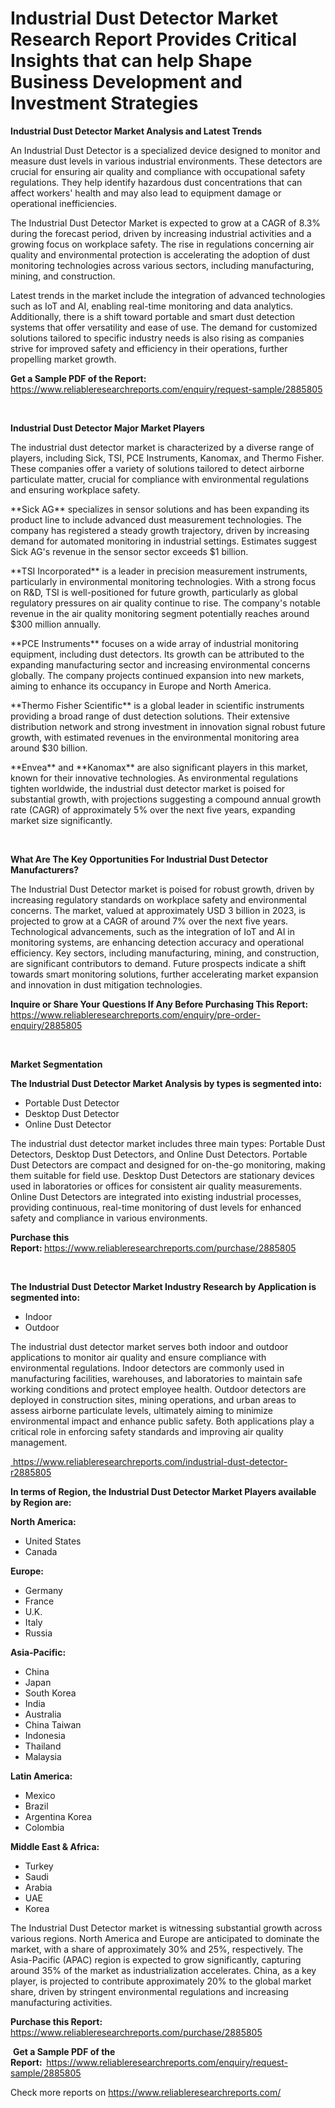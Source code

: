 <p><h1>Industrial Dust Detector Market Research Report Provides Critical Insights that can help Shape Business Development and Investment Strategies</h1></p><p><strong>Industrial Dust Detector Market Analysis and Latest Trends</strong></p>
<p><p>An Industrial Dust Detector is a specialized device designed to monitor and measure dust levels in various industrial environments. These detectors are crucial for ensuring air quality and compliance with occupational safety regulations. They help identify hazardous dust concentrations that can affect workers' health and may also lead to equipment damage or operational inefficiencies.</p><p>The Industrial Dust Detector Market is expected to grow at a CAGR of 8.3% during the forecast period, driven by increasing industrial activities and a growing focus on workplace safety. The rise in regulations concerning air quality and environmental protection is accelerating the adoption of dust monitoring technologies across various sectors, including manufacturing, mining, and construction. </p><p>Latest trends in the market include the integration of advanced technologies such as IoT and AI, enabling real-time monitoring and data analytics. Additionally, there is a shift toward portable and smart dust detection systems that offer versatility and ease of use. The demand for customized solutions tailored to specific industry needs is also rising as companies strive for improved safety and efficiency in their operations, further propelling market growth.</p></p>
<p><strong>Get a Sample PDF of the Report:&nbsp;</strong> <a href="https://www.reliableresearchreports.com/enquiry/request-sample/2885805?utm_campaign=3260&utm_medium=2&utm_source=Github&utm_content=ia&utm_term=13032025&utm_id=industrial-dust-detector">https://www.reliableresearchreports.com/enquiry/request-sample/2885805</a></p>
<p>&nbsp;</p>
<p><strong>Industrial Dust Detector Major Market Players</strong></p>
<p><p>The industrial dust detector market is characterized by a diverse range of players, including Sick, TSI, PCE Instruments, Kanomax, and Thermo Fisher. These companies offer a variety of solutions tailored to detect airborne particulate matter, crucial for compliance with environmental regulations and ensuring workplace safety.</p><p>**Sick AG** specializes in sensor solutions and has been expanding its product line to include advanced dust measurement technologies. The company has registered a steady growth trajectory, driven by increasing demand for automated monitoring in industrial settings. Estimates suggest Sick AG's revenue in the sensor sector exceeds $1 billion.</p><p>**TSI Incorporated** is a leader in precision measurement instruments, particularly in environmental monitoring technologies. With a strong focus on R&D, TSI is well-positioned for future growth, particularly as global regulatory pressures on air quality continue to rise. The company's notable revenue in the air quality monitoring segment potentially reaches around $300 million annually.</p><p>**PCE Instruments** focuses on a wide array of industrial monitoring equipment, including dust detectors. Its growth can be attributed to the expanding manufacturing sector and increasing environmental concerns globally. The company projects continued expansion into new markets, aiming to enhance its occupancy in Europe and North America.</p><p>**Thermo Fisher Scientific** is a global leader in scientific instruments providing a broad range of dust detection solutions. Their extensive distribution network and strong investment in innovation signal robust future growth, with estimated revenues in the environmental monitoring area around $30 billion.</p><p>**Envea** and **Kanomax** are also significant players in this market, known for their innovative technologies. As environmental regulations tighten worldwide, the industrial dust detector market is poised for substantial growth, with projections suggesting a compound annual growth rate (CAGR) of approximately 5% over the next five years, expanding market size significantly.</p></p>
<p>&nbsp;</p>
<p><strong>What Are The Key Opportunities For Industrial Dust Detector Manufacturers?</strong></p>
<p><p>The Industrial Dust Detector market is poised for robust growth, driven by increasing regulatory standards on workplace safety and environmental concerns. The market, valued at approximately USD 3 billion in 2023, is projected to grow at a CAGR of around 7% over the next five years. Technological advancements, such as the integration of IoT and AI in monitoring systems, are enhancing detection accuracy and operational efficiency. Key sectors, including manufacturing, mining, and construction, are significant contributors to demand. Future prospects indicate a shift towards smart monitoring solutions, further accelerating market expansion and innovation in dust mitigation technologies.</p></p>
<p><strong>Inquire or Share Your Questions If Any Before Purchasing This Report:</strong> <a href="https://www.reliableresearchreports.com/enquiry/pre-order-enquiry/2885805?utm_campaign=3260&utm_medium=2&utm_source=Github&utm_content=ia&utm_term=13032025&utm_id=industrial-dust-detector">https://www.reliableresearchreports.com/enquiry/pre-order-enquiry/2885805</a></p>
<p>&nbsp;</p>
<p><strong>Market Segmentation</strong></p>
<p><strong>The Industrial Dust Detector Market Analysis by types is segmented into:</strong></p>
<p><ul><li>Portable Dust Detector</li><li>Desktop Dust Detector</li><li>Online Dust Detector</li></ul></p>
<p><p>The industrial dust detector market includes three main types: Portable Dust Detectors, Desktop Dust Detectors, and Online Dust Detectors. Portable Dust Detectors are compact and designed for on-the-go monitoring, making them suitable for field use. Desktop Dust Detectors are stationary devices used in laboratories or offices for consistent air quality measurements. Online Dust Detectors are integrated into existing industrial processes, providing continuous, real-time monitoring of dust levels for enhanced safety and compliance in various environments.</p></p>
<p><strong>Purchase this Report:&nbsp;</strong><a href="https://www.reliableresearchreports.com/purchase/2885805?utm_campaign=3260&utm_medium=2&utm_source=Github&utm_content=ia&utm_term=13032025&utm_id=industrial-dust-detector">https://www.reliableresearchreports.com/purchase/2885805</a></p>
<p>&nbsp;</p>
<p><strong>The Industrial Dust Detector Market Industry Research by Application is segmented into:</strong></p>
<p><ul><li>Indoor</li><li>Outdoor</li></ul></p>
<p><p>The industrial dust detector market serves both indoor and outdoor applications to monitor air quality and ensure compliance with environmental regulations. Indoor detectors are commonly used in manufacturing facilities, warehouses, and laboratories to maintain safe working conditions and protect employee health. Outdoor detectors are deployed in construction sites, mining operations, and urban areas to assess airborne particulate levels, ultimately aiming to minimize environmental impact and enhance public safety. Both applications play a critical role in enforcing safety standards and improving air quality management.</p></p>
<p><a href="https://www.reliableresearchreports.com/industrial-dust-detector-r2885805?utm_campaign=3260&utm_medium=2&utm_source=Github&utm_content=ia&utm_term=13032025&utm_id=industrial-dust-detector">&nbsp;https://www.reliableresearchreports.com/industrial-dust-detector-r2885805</a></p>
<p><strong>In terms of Region, the Industrial Dust Detector Market Players available by Region are:</strong></p>
<p>
    <p> <strong> North America: </strong>
        <ul>
            <li>United States</li>
            <li>Canada</li>
        </ul>
        </p> 
    <p> <strong> Europe: </strong>
        <ul>
            <li>Germany</li>
            <li>France</li>
            <li>U.K.</li>
            <li>Italy</li>
            <li>Russia</li>
        </ul>
        </p> 
    <p> <strong> Asia-Pacific: </strong>
        <ul>
            <li>China</li>
            <li>Japan</li>
            <li>South Korea</li>
            <li>India</li>
            <li>Australia</li>
            <li>China Taiwan</li>
            <li>Indonesia</li>
            <li>Thailand</li>
            <li>Malaysia</li>
        </ul>
        </p> 
    <p> <strong> Latin America: </strong>
        <ul>
            <li>Mexico</li>
            <li>Brazil</li>
            <li>Argentina Korea</li>
            <li>Colombia</li>
        </ul>
        </p> 
    <p> <strong> Middle East & Africa: </strong>
        <ul>
            <li>Turkey</li>
            <li>Saudi</li>
            <li>Arabia</li>
            <li>UAE</li>
            <li>Korea</li>
        </ul>
    </p>
    </p>
<p><p>The Industrial Dust Detector market is witnessing substantial growth across various regions. North America and Europe are anticipated to dominate the market, with a share of approximately 30% and 25%, respectively. The Asia-Pacific (APAC) region is expected to grow significantly, capturing around 35% of the market as industrialization accelerates. China, as a key player, is projected to contribute approximately 20% to the global market share, driven by stringent environmental regulations and increasing manufacturing activities.</p></p>
<p><strong>Purchase this Report: </strong><a href="https://www.reliableresearchreports.com/purchase/2885805?utm_campaign=3260&utm_medium=2&utm_source=Github&utm_content=ia&utm_term=13032025&utm_id=industrial-dust-detector">https://www.reliableresearchreports.com/purchase/2885805</a></p>
<p>&nbsp;<strong>Get a Sample PDF of the Report:&nbsp;&nbsp;</strong><a href="https://www.reliableresearchreports.com/enquiry/request-sample/2885805?utm_campaign=3260&utm_medium=2&utm_source=Github&utm_content=ia&utm_term=13032025&utm_id=industrial-dust-detector">https://www.reliableresearchreports.com/enquiry/request-sample/2885805</a></p>
<p><strong></strong></p>
<p>Check more reports on <a href="https://www.reliableresearchreports.com/?utm_campaign=3260&utm_medium=2&utm_source=Github&utm_content=ia&utm_term=13032025&utm_id=industrial-dust-detector">https://www.reliableresearchreports.com/</a></p>